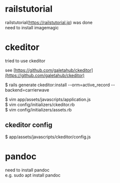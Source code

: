 # railstutorial

railstutorial(https://railstutorial.jp) was done  
need to install imagemagic  

# ckeditor

tried to use ckeditor

see [https://github.com/galetahub/ckeditor](https://github.com/galetahub/ckeditor)  

$ rails generate ckeditor:install --orm=active_record --backend=carrierwave 

$ vim app/assets/javascripts/application.js  
$ vim config/initializers/ckeditor.rb  
$ vim config/initializers/assets.rb  

## ckeditor config

$ app/assets/javascripts/ckeditor/config.js

# pandoc

need to install pandoc  
e.g. sudo apt install pandoc  

